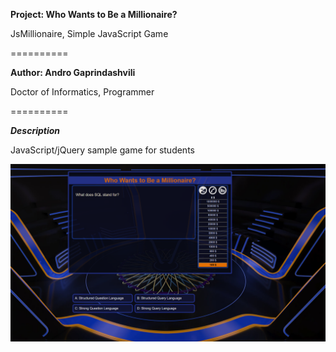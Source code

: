 **Project: Who Wants to Be a Millionaire?**

JsMillionaire, Simple JavaScript Game

==========

**Author: Andro Gaprindashvili**

Doctor of Informatics, Programmer

==========

**_Description_**

JavaScript/jQuery sample game for students

![JsMillionaire](https://github.com/AGaprindashvili/JsMillionaire/blob/main/Screen.png)